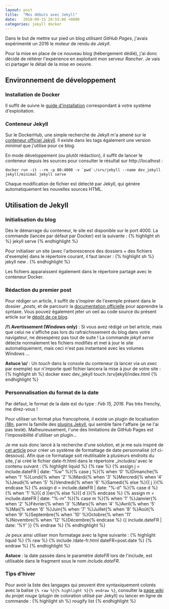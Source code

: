 ```yaml
---
layout: post
title:  "Mes débuts avec Jekyll"
date:   2018-09-15 20:55:06 +0000
categories: jekyll docker
---
```


Dans le but de mettre sur pied un blog utilisant _GitHub Pages_, j'avais expérimenté un 2016 le moteur de rendu de _Jekyll_. 

Pour la mise en place de ce nouveau blog (hébergement dédié), j'ai donc décidé de réitérer l'expérience en exploitant mon serveur _Rancher_. Je vais ici partager le détail de la mise en oeuvre.

## Environnement de développement 

### Installation de Docker
Il suffit de suivre le [guide d'installation](https://docs.docker.com/) correspondant à votre système d'exploitation.

### Conteneur Jekyll
Sur le DockerHub, une simple recherche de Jekyll m'a amené sur le [conteneur officiel Jekyll](https://hub.docker.com/r/jekyll/jekyll/).
Il existe dans les tags également une version _minimal_ que j'utilise pour ce blog.

En mode développement (ou plutôt rédaction), il suffit de lancer le conteneur depuis les sources pour consulter le résultat sur http://localhost :

```
docker run -it --rm -p 80:4000 -v `pwd`:/srv/jekyll --name dev_jekyll jekyll/minimal jekyll serve
```

Chaque modification de fichier est détecté par Jekyll, qui génère automatiquement les nouvelles sources HTML.

## Utilisation de Jekyll

### Initialisation du blog

Dès le démarrage du conteneur, le site est disponible sur le port 4000. La commande (lancée par défaut par Docker) est la suivante :
{% highlight sh %}
jekyll serve
{% endhighlight %}

Pour initialiser un site (avec l'arborescence des dossiers + des fichiers d'exemple) dans le répertoire courant, il faut lancer :
{% highlight sh %}
jekyll new .
{% endhighlight %}

Les fichiers apparaissent également dans le répertoire partagé avec le conteneur Docker.

### Rédaction du premier post

Pour rédiger un article, il suffit de s'inspirer de l'exemple présent dans le dossier __posts_, et de parcourir la [documentation officielle](https://jekyllrb.com/docs/posts/) pour apprendre la syntaxe. 
Vous pouvez également jeter un oeil au code source du présent article sur le [dépôt de ce blog](https://github.com/kassovix/kassovix.github.io).

**/!\\ Avertissement (Windows only)** : Si vous avez rédigé un bel article, mais que celui ne s'affiche pas lors du rafraichissement du blog dans votre navigateur, ne désespérez pas tout de suite !
La commande _jekyll serve_ détecte normalement les fichiers modifiés et met à jour le site automatiquement, mais ceci n'est pas instantané avec les volumes Windows ...

**Astuce \o/** : Un _touch_ dans la console du conteneur (à lancer via un _exec_ par exemple) sur n'importe quel fichier lancera la mise à jour de votre site  :
{% highlight sh %}
docker exec dev_jekyll touch /srv/jekyll/index.html
{% endhighlight %}

### Personnalisation du format de la date

Par défaut, le format de la date est du type : _Feb 15, 2016_. Pas très frenchy, me direz-vous !

Pour utiliser un format plus francophone, il existe un plugin de localisation [_i18n_](https://github.com/gacha/gacha.id.lv/blob/master/_plugins/i18n_filter.rb), 
parmi la famille des [plugins Jekyll](http://jekyllrb.com/docs/plugins/), qui semble faire l'affaire (je ne l'ai pas testé).
Malheureusement, l'une des limitations de GitHub Pages est l'impossibilité d'utiliser un plugin...

Je me suis donc lancé à la recherche d'une solution, et je me suis inspiré de [cet article](http://christopheducamp.com/w/Jekyll-localiser-la-date#localisation_du_mois) pour créer un système de formattage de date personnalisé (cf ci-dessous). 
Afin que ce formatage soit réutilisable à plusieurs endroits du site, j'ai créé le fichier date-fr.html dans le répertoire __includes/_ avec le contenu suivant :
{% highlight liquid %}
{% raw %}
{% assign j = include.dateFR | date: "%w"  %}{% case j %}{% when '0' %}Dimanche{% when '1' %}Lundi{% when '2' %}Mardi{% when '3' %}Mercredi{% when '4' %}Jeudi{% when '5' %}Vendredi{% when '6' %}Samedi{% else %}{{ j }}{% endcase %}
{% assign d = include.dateFR | date: "%-d" %}{% case d %}{% when '1' %}{{ d }}er{% else %}{{ d }}{% endcase %}
{% assign m = include.dateFR | date: "%-m" %}{% case m %}{% when '1' %}Janvier{% when '2' %}Février{% when '3' %}Mars{% when '4' %}Avril{% when '5' %}Mai{% when '6' %}Juin{% when '7' %}Juillet{% when '8' %}Août{% when '9' %}Septembre{% when '10' %}Octobre{% when '11' %}Novembre{% when '12' %}Décembre{% endcase %} 
{{ include.dateFR | date: '%Y' }}
{% endraw %}
{% endhighlight %}

Je peux ainsi utiliser mon formatage avec la ligne suivante :
{% highlight liquid %}
{% raw %}
{% include /date-fr.html dateFR=post.date %}
{% endraw %}
{% endhighlight %}

**Astuce** : la date passée dans le paramètre _dateFR_ lors de l'include, est utilisable dans le fragment sous le nom _include.dateFR_.

### Tips d'hiver

Pour avoir la liste des langages qui peuvent être syntaxiquement colorés avec la balise `{% raw %}{% highlight %}{% endraw %}`, consulter la [page wiki](https://github.com/jneen/rouge/wiki/List-of-supported-languages-and-lexers) du projet _rouge_ (plugin de coloration utilisé par Jekyll) ou lancer en ligne de commande :
{% highlight sh %}
rougify list
{% endhighlight %}